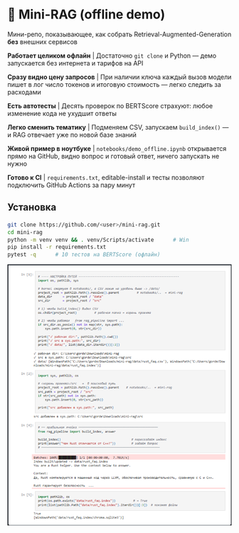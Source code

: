 # 🎯 Mini-RAG (offline demo)

Мини-репо, показывающее, как собрать Retrieval-Augmented-Generation **без** внешних сервисов

 **Работает целиком офлайн** | Достаточно `git clone` и Python — демо запускается без интернета и тарифов на API

 **Сразу видно цену запросов** | При наличии ключа каждый вызов модели пишет в лог число токенов и итоговую стоимость — легко следить за расходами 

 **Есть автотесты** | Десять проверок по BERTScore страхуют: любое изменение кода не ухудшит ответы 

 **Легко сменить тематику** | Подменяем CSV, запускаем `build_index()` — и RAG отвечает уже по новой базе знаний 

 **Живой пример в ноутбуке** | `notebooks/demo_offline.ipynb` открывается прямо на GitHub, видно вопрос и готовый ответ, ничего запускать не нужно 

 **Готово к CI** | `requirements.txt`, editable-install и тесты позволяют подключить GitHub Actions за пару минут 



## Установка
```bash
git clone https://github.com/<user>/mini-rag.git
cd mini-rag
python -m venv venv && . venv/Scripts/activate      # Win
pip install -r requirements.txt
pytest -q      # 10 тестов на BERTScore (офлайн)
```
![Demo](docs/screenshot.png)
